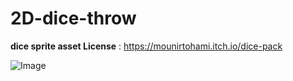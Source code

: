 # 2D-dice-throw
**dice sprite asset License** : https://mounirtohami.itch.io/dice-pack

![Image](https://github.com/user-attachments/assets/09d36369-28c1-44d4-b805-fe6a46fc3faa)

